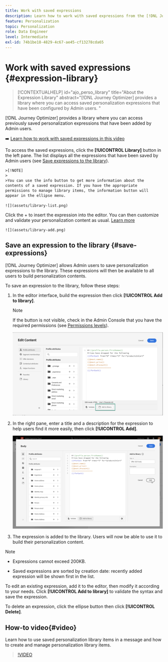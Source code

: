 ```yaml
---
title: Work with saved expressions
description: Learn how to work with saved expressions from the [!DNL Journey Optimizer] library.
feature: Personalization
topic: Personalization
role: Data Engineer
level: Intermediate
exl-id: 74b1be18-4829-4c67-ae45-cf13278cda65
---
```

# Work with saved expressions {#expression-library}

>[!CONTEXTUALHELP]
>id="ajo_perso_library"
>title="About the Expression Library"
>abstract="[!DNL Journey Optimizer] provides a library where you can access saved personalization expressions that have been configured by Admin users. "

[!DNL Journey Optimizer] provides a library where you can access previously saved personalization expressions that have been added by Admin users. 

➡️ [Learn how to work with saved expressions in this video](#video-preview)

To access the saved expressions, click the **[!UICONTROL Library]** button in the left pane. The list displays all the expressions that have been saved by Admin users (see [Save expressions to the library](#save-expressions)).

    >[!NOTE]
    >
    >You can use the info button to get more information about the contents of a saved expression. If you have the appropriate permissions to manage library items, the information button will appear in the ellipse menu.
    
    ![](assets/library-list.png)

Click the + to insert the expression into the editor. You can then customize and validate your personalization content as usual. [Learn more](../personalization/personalization-build-expressions.md)

    ![](assets/library-add.png)

## Save an expression to the library {#save-expressions}

[!DNL Journey Optimizer] allows Admin users to save personalization expressions to the library. These expressions will then be available to all users to build personalization contents.

To save an expression to the library, follow these steps:

1. In the editor interface, build the expression then click **[!UICONTROL Add to library]**. 

    >[!NOTE]
    >
    >If the button is not visible, check in the Admin Console that you have the required permissions (see [Permissions levels](../administration/high-low-permissions.md)).

    ![](assets/library-save.png)

1. In the right pane, enter a title and a description for the expression to help users find it more easily, then click **[!UICONTROL Add]**.

    ![](assets/add-expression.png)

1. The expression is added to the library. Users will now be able to use it to build their personalization content.


>[!NOTE]
>
>* Expressions cannot exceed 200KB.
>
>* Saved expressions are sorted by creation date: recently added expression will be shown first in the list.


To edit an existing expression, add it to the editor, then modify it according to your needs. Click **[!UICONTROL Add to library]** to validate the syntax and save the expression.

To delete an expression, click the ellipse button then click **[!UICONTROL Delete]**.

## How-to video{#video}

Learn how to use saved personalization library items in a message and how to create and manage personalization library items.

>[!VIDEO](https://video.tv.adobe.com/v/340941?quality=12)

